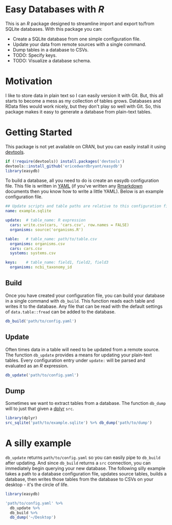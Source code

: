# Easy Databases with *R*

This is an *R* package designed to streamline import and export to/from SQLite
databases. With this package you can:

- Create a SQLite database from one simple configuration file.
- Update your data from remote sources with a single command.
- Dump tables in a database to CSVs.
- TODO: Specify keys.
- TODO: Visualize a database schema.

# Motivation

I like to store data in plain text so I can easily version it with Git.
But, this all starts to become a mess as my collection of tables grows.
Databases and RData files would work nicely, but they don't play so well with
Git. So, this package makes it easy to generate a database from plain-text 
tables.

# Getting Started

This package is not yet available on CRAN, but you can easily install it using
[devtools](https://github.com/hadley/devtools).

```r
if (!require(devtools)) install.packages('devtools')
devtools::install_github('ericedwardbryant/easydb')
library(easydb)
```

To build a database, all you need to do is create an easydb configuration file.
This file is written in [YAML](http://www.yaml.org/spec/1.2/spec.html) (if you've written any
[Rmarkdown](http://rmarkdown.rstudio.com) documents then you know how to write
a little YAML). Below is an example configuration file.

```yaml
## Update scripts and table paths are relative to this configuration file
name: example.sqlite

update:  # table_name: R expression
  cars: write.csv(cars, 'cars.csv', row.names = FALSE)
  organisms: source('organisms.R')

table:   # table_name: path/to/table.csv
  organisms: organisms.csv
  cars: cars.csv
  systems: systems.csv

keys:    # table_name: field1, field2, field3
  organisms: ncbi_taxonomy_id
```

## Build

Once you have created your configuration file, you can build your database in
a single command with `db_build`. This function reads each table and writes it
to the database. Any file that can be read with the default settings of 
`data.table::fread` can be added to the database.

```r
db_build('path/to/config.yaml')
```

## Update

Often times data in a table will need to be updated from a remote source. 
The function `db_update` provides a means for updating your plain-text tables. 
Every configuration entry under `update:` will be parsed and evaluated as an 
*R* expression. 

```r
db_update('path/to/config.yaml')
```

## Dump

Sometimes we want to extract tables from a database. The function `db_dump` 
will to just that given a [dplyr](https://github.com/hadley/dplyr) `src`.

```r
library(dplyr)
src_sqlite('path/to/example.sqlite') %>% db_dump('path/to/dump')
```

# A silly example

`db_update` returns `path/to/config.yaml` so you can easily pipe to
`db_build` after updating. And since `db_build` returns a `src` connection, you
can immediately begin querying your new database. The following silly example
takes a path to a database configuration file, updates source tables, builds a
database, then writes those tables from the database to CSVs on your desktop -
it's the circle of life.

```r
library(easydb)

'path/to/config.yaml' %>%
  db_update %>%
  db_build %>%
  db_dump('~/Desktop')
```
